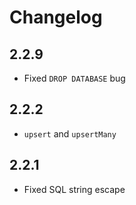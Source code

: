 # Changelog

## 2.2.9

+ Fixed `DROP DATABASE` bug

## 2.2.2

+ `upsert` and `upsertMany`

## 2.2.1

+ Fixed SQL string escape